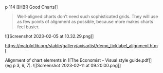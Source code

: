 p 114 [[HBR Good Charts]]

> Well-aligned charts don’t need such sophisticated grids. They will use as few points of alignment as possible, because more makes charts feel busier.

![[Screenshot 2023-02-05 at 10.32.29.png]]

https://matplotlib.org/stable/gallery/axisartist/demo_ticklabel_alignment.html

Alignment of chart elements in [[The Economist - Visual style guide.pdf]] (eg p 3, 6, 7).
![[Screenshot 2023-02-11 at 09.20.00.png]]